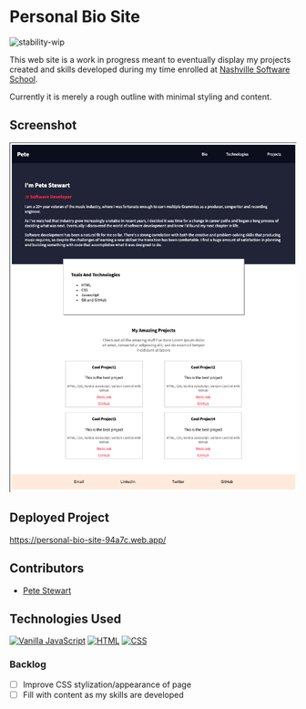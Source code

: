 # Personal Bio Site
![stability-wip](https://img.shields.io/badge/stability-work_in_progress-lightgrey.svg)

This web site is a work in progress meant to eventually display my projects created and skills developed during my time enrolled at [Nashville Software School](http://nashvillesoftwareschool.com/).

Currently it is merely a rough outline with minimal styling and content.


## Screenshot
![screenshot](./screenshot.png)


## Deployed Project
https://personal-bio-site-94a7c.web.app/

## Contributors
* [Pete Stewart](https://github.com/petestewart72)

## Technologies Used
[![Vanilla JavaScript](https://img.shields.io/badge/JavaScript-2c9fcc?style=flat-square)](#) [![HTML](https://img.shields.io/badge/-HTML-2c9fcc?style=flat-square)](#) [![CSS](https://img.shields.io/badge/-CSS-2c9fcc?style=flat-square)](#)

### Backlog
- [ ] Improve CSS stylization/appearance of page
- [ ] Fill with content as my skills are developed
